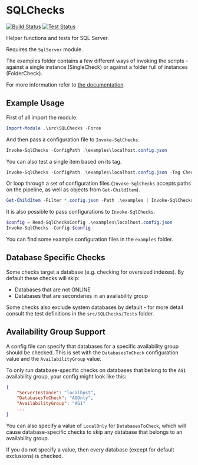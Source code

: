 # SQLChecks
[![Build Status](https://img.shields.io/appveyor/ci/taddison/SQLChecks.svg)](https://ci.appveyor.com/project/taddison/sqlchecks)
[![Test Status](https://img.shields.io/appveyor/tests/taddison/SQLChecks.svg)](https://ci.appveyor.com/project/taddison/sqlchecks/build/tests)

Helper functions and tests for SQL Server.

Requires the `SqlServer` module.

The examples folder contains a few different ways of invoking the scripts - against a single instance (SingleCheck) or against a folder full of instances (FolderCheck).

For more information refer to [the documentation](./docs/Readme.md).

## Example Usage
First of all import the module.

```powershell
Import-Module .\src\SQLChecks -Force
```

And then pass a configuration file to `Invoke-SqlChecks`.

```powershell
Invoke-SqlChecks -ConfigPath .\examples\localhost.config.json
```

You can also test a single item based on its tag.

```powershell
Invoke-SqlChecks -ConfigPath .\examples\localhost.config.json -Tag CheckForOversizedIndexes
```

Or loop through a set of configuration files (`Invoke-SqlChecks` accepts paths on the pipeline, as well as objects from `Get-ChildItem`).

```powershell
Get-ChildItem -Filter *.config.json -Path .\examples | Invoke-SqlChecks
```

It is also possible to pass configurations to `Invoke-SqlChecks`.

```powershell
$config = Read-SqlChecksConfig .\examples\localhost.config.json
Invoke-SqlChecks -Config $config
```

You can find some example configuration files in the `examples` folder.

## Database Specific Checks
Some checks target a database (e.g. checking for oversized indexes).  By default these checks will skip:

- Databases that are not ONLINE
- Databases that are secondaries in an availability group

Some checks also exclude system databases by default - for more detail consult the test definitions in the `src/SQLChecks/Tests` folder.

## Availability Group Support
A config file can specify that databases for a specific availability group should be checked.  This is set with the `DatabasesToCheck` configuration value and the `AvailabilityGroup` value.

To only run database-specific checks on databases that belong to the `AG1` availability group, your config might look like this:

```json
{
    "ServerInstance": "localhost",
    "DatabasesToCheck": "AGOnly",
    "AvailabilityGroup": "AG1"
    ...
}
```

You can also specify a value of `LocalOnly` for `DatabasesToCheck`, which will cause database-specific checks to skip any database that belongs to an availability group.

If you do not specify a value, then every database (except for default exclusions) is checked.